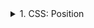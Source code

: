 <details>
<summary>1. CSS: Position</summary>

## CSS: Position (batafsil)

`position` — elementning **sahifadagi joylashuv modeli**ni boshqaradi.  
Offset xususiyatlari (`top`, `right`, `bottom`, `left`) va **qavatlash** (`z-index`) bilan birgalikda ishlaydi.

---

## Asosiy qiymatlar va xulq-atvor

### 1 `static` (default)
- Element **tabiiy oqim** bo‘yicha joylashadi.  
- `top/right/bottom/left` ishlamaydi.  
- `z-index` ham ta’sir qilmaydi (faqat positioned elementlarga ta’sir qiladi).

**Misol:**

```css
.box {
  position: static; /* yozmasangiz ham shu */
}
```

### 2 `relative`

Element o‘z joyidan nisbiy siljiydi (`top/left/`... bilan).

O‘ziga ajratilgan joy band qoladi (ya’ni qo‘shni elementlar avvalgidek turadi).

Ko‘pincha absolute bolalar uchun konteyner yaratish maqsadida qo‘yiladi.

**Misol:**

```css
.card {
  position: relative;
  top: 10px;   /* pastga siljiydi */
  left: 15px;  /* o‘ngga siljiydi */
}
```
### 3 `absolute`

Element hujjat oqimidan chiqariladi (joy “egallanmaydi”).

Eng yaqin “positioned” ajdod (relative/absolute/fixed/sticky, staticdan boshqa) ga nisbatan joylashadi.

Agar bunday ajdod bo‘lmasa — butun sahifa (initial containing block) ga nisbatan.

**Misol:**

```html
<div class="product">
  <img src="shoe.jpg" alt="Poyabzal">
  <span class="badge">Yangi</span>
</div>
```

```css
.product { 
  position: relative; 
}
.badge {
  position: absolute;
  top: 8px;
  right: 8px;
  background: crimson;
  color: #fff;
  padding: 4px 8px;
  border-radius: 12px;
  font-size: 12px;
}
```

product ga position: relative berilgani sabab badge shu blokning yuqori-o‘ng burchagiga yopishadi.

### 4 `fixed`

Element viewport (ekran) ga nisbatan joylashadi.

Skroll qilinganda ham o‘rnidan siljimaydi.

Mobil brauzerlarda ba’zan ancestor’da transform bo‘lsa, fixed shu konteynerga “bog‘lanib” qolishi mumkin (e’tibor bering).

**Misol:**

```css
.back-to-top {
  position: fixed;
  right: 24px;
  bottom: 24px;
  width: 44px;
  height: 44px;
  border-radius: 50%;
  background: #222;
  color: #fff;
  text-align: center;
  line-height: 44px;
}
```

### 5 `sticky`

Element dastlab oqimda (relative kabi).

Skroll ma’lum chegaraga yetganda (masalan, top: 0) — yopishib qoladi va fixed kabi turadi.

Ishlash shartlari:

top (yoki bottom) kabi offset kiritilishi kerak.

Sticky element o‘z scroll-konteyneri ichida ishlaydi (ota elementda overflow: hidden/auto/scroll bo‘lsa, sticky o‘sha konteyner chegarasidan chiqmaydi).

Joylashishi uchun yetarli bo‘sh joy bo‘lishi lozim.

**Misol:**

```css
.header {
  position: sticky;
  top: 0;             /* chegarani belgilash */
  background: #fff;
  border-bottom: 1px solid #eee;
}
```

Offset va o‘lchamlar
`top`, `right`, `bottom`, `left` — faqat positioned (`relative/absolute/fixed/sticky`) elementlarda ishlaydi.

`absolute/fixed` elementlar oqimdan chiqadi → qo‘shnilar ularni “sezmaydi”.

`relative` element oqimda qoladi → joyi band, o‘zi ko‘chadi.

`z-index` va qavatlash

`z-index` elementlar ustma-ust tushganda qaysi biri tepada bo‘lishini belgilaydi.

`z-index` faqat positioned (`static` emas) elementlarda ishlaydi.

`z-index` yangi stacking context yaratishi mumkin (masalan, `position` + `z-index`, `opacity` < 1, `transform`, `filter` va h.k.).

**Misol:**

```css
.banner   { 
    position: relative; 
    z-index: 1; 
}
.dropdown { 
    position: absolute; 
    z-index: 10; 
} /* drop-down bannerdan yuqorida */
```